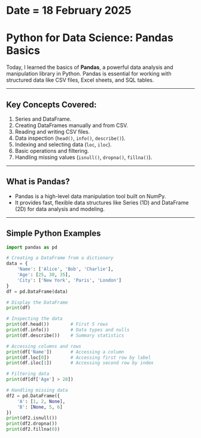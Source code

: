 # Date = 18 February 2025  
# Python for Data Science: Pandas Basics  

Today, I learned the basics of **Pandas**, a powerful data analysis and manipulation library in Python. Pandas is essential for working with structured data like CSV files, Excel sheets, and SQL tables.

---

## Key Concepts Covered:
1. Series and DataFrame.
2. Creating DataFrames manually and from CSV.
3. Reading and writing CSV files.
4. Data inspection (`head()`, `info()`, `describe()`).
5. Indexing and selecting data (`loc`, `iloc`).
6. Basic operations and filtering.
7. Handling missing values (`isnull()`, `dropna()`, `fillna()`).

---

## What is Pandas?  
- Pandas is a high-level data manipulation tool built on NumPy.
- It provides fast, flexible data structures like Series (1D) and DataFrame (2D) for data analysis and modeling.

---

## Simple Python Examples  

```python
import pandas as pd

# Creating a DataFrame from a dictionary
data = {
    'Name': ['Alice', 'Bob', 'Charlie'],
    'Age': [25, 30, 35],
    'City': ['New York', 'Paris', 'London']
}
df = pd.DataFrame(data)

# Display the DataFrame
print(df)

# Inspecting the data
print(df.head())        # First 5 rows
print(df.info())        # Data types and nulls
print(df.describe())    # Summary statistics

# Accessing columns and rows
print(df['Name'])       # Accessing a column
print(df.loc[0])        # Accessing first row by label
print(df.iloc[1])       # Accessing second row by index

# Filtering data
print(df[df['Age'] > 28])

# Handling missing data
df2 = pd.DataFrame({
    'A': [1, 2, None],
    'B': [None, 5, 6]
})
print(df2.isnull())
print(df2.dropna())
print(df2.fillna(0))
